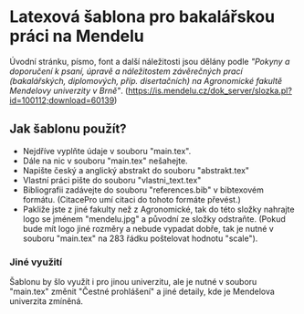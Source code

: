 # Latexová šablona pro bakalářskou práci na Mendelu


Úvodní stránku, písmo, font a další náležitosti jsou dělány podle _"Pokyny a doporučení k psaní, úpravě a náležitostem závěrečných prací (bakalářských, diplomových, příp. disertačních) na Agronomické fakultě Mendelovy univerzity v Brně"_. (https://is.mendelu.cz/dok_server/slozka.pl?id=100112;download=60139)

## Jak šablonu použít?
* Nejdříve vyplňte údaje v souboru "main.tex".
* Dále na nic v souboru "main.tex" nešahejte.
* Napište český a anglický abstrakt do souboru "abstrakt.tex"
* Vlastní práci pište do souboru "vlastni_text.tex"
* Bibliografii zadávejte do souboru "references.bib" v bibtexovém formátu. (CitacePro umí citaci do tohoto formáte převést.)
* Pakliže jste z jiné fakulty než z Agronomické, tak do této složky nahrajte logo se jménem "mendelu.jpg" a původní ze složky odstraňte. (Pokud bude mít logo jiné rozměry a nebude vypadat dobře, tak je nutné v souboru "main.tex" na 283 řádku poštelovat hodnotu "scale").

### Jiné využití

Šablonu by šlo využít i pro jinou univerzitu, ale je nutné v souboru "main.tex" změnit "Čestné prohlášení" a jiné detaily, kde je Mendelova univerzita zmíněná. 
